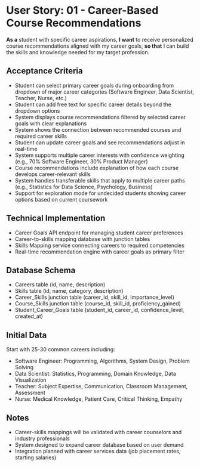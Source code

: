 # User Story: 01 - Career-Based Course Recommendations

**As a** student with specific career aspirations,
**I want** to receive personalized course recommendations aligned with my career goals,
**so that** I can build the skills and knowledge needed for my target profession.

## Acceptance Criteria

* Student can select primary career goals during onboarding from dropdown of major career categories (Software Engineer, Data Scientist, Teacher, Nurse, etc.)
* Student can add free text for specific career details beyond the dropdown options
* System displays course recommendations filtered by selected career goals with clear explanations
* System shows the connection between recommended courses and required career skills
* Student can update career goals and see recommendations adjust in real-time
* System supports multiple career interests with confidence weighting (e.g., 70% Software Engineer, 30% Product Manager)
* Course recommendations include explanation of how each course develops career-relevant skills
* System handles transferable skills that apply to multiple career paths (e.g., Statistics for Data Science, Psychology, Business)
* Support for exploration mode for undecided students showing career options based on current coursework

## Technical Implementation

* Career Goals API endpoint for managing student career preferences
* Career-to-skills mapping database with junction tables
* Skills Mapping service connecting careers to required competencies
* Real-time recommendation engine with career goals as primary filter

## Database Schema

* Careers table (id, name, description)
* Skills table (id, name, category, description)
* Career_Skills junction table (career_id, skill_id, importance_level)
* Course_Skills junction table (course_id, skill_id, proficiency_gained)
* Student_Career_Goals table (student_id, career_id, confidence_level, created_at)

## Initial Data

Start with 25-30 common careers including:
- Software Engineer: Programming, Algorithms, System Design, Problem Solving
- Data Scientist: Statistics, Programming, Domain Knowledge, Data Visualization
- Teacher: Subject Expertise, Communication, Classroom Management, Assessment
- Nurse: Medical Knowledge, Patient Care, Critical Thinking, Empathy

## Notes

* Career-skills mappings will be validated with career counselors and industry professionals
* System designed to expand career database based on user demand
* Integration planned with career services data (job placement rates, starting salaries)
